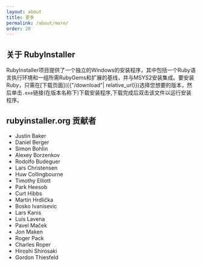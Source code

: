 ```yaml
---
layout: about
title: 更多
permalink: /about/more/
order: 20
---
```


## 关于 RubyInstaller

RubyInstaller项目提供了一个独立的Windows的安装程序，其中包括一个Ruby语言执行环境和一组所需RubyGems和扩展的基线，并与MSYS2安装集成。要安装Ruby，只需在[下载页面]({{"/download"| relative_url}})选择您想要的版本，然后单击`.exe`链接(在版本名称下)下载安装程序,下载完成后双击该文件以运行安装程序。

## rubyinstaller.org 贡献者

* Justin Baker
* Daniel Berger
* Simon Bohlin
* Alexey Borzenkov
* Rodolfo Budeguer
* Lars Christensen
* Huw Collingbourne
* Timothy Elliott
* Park Heesob
* Curt Hibbs
* Martin Hrdlička
* Bosko Ivanisevic
* Lars Kanis
* Luis Lavena
* Pavel Maček
* Jon Maken
* Roger Pack
* Charles Roper
* Hiroshi Shirosaki
* Gordon Thiesfeld

